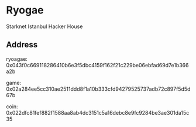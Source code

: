 # Ryogae

Starknet Istanbul Hacker House

## Address

ryoagae: 0x043f0c669118286410b6e3f5dbc4159f162f21c229be06ebfad69d7e1b366a2b

game: 0x02a284ee5cc310ae2511ddd8f1a10b333cfd94279525737adb72c897f5d5d67b

coin: 0x022dfc81fef882f1588aa8ab4dc3151c5a16debc8e9fc9284be3ae301da15c35
